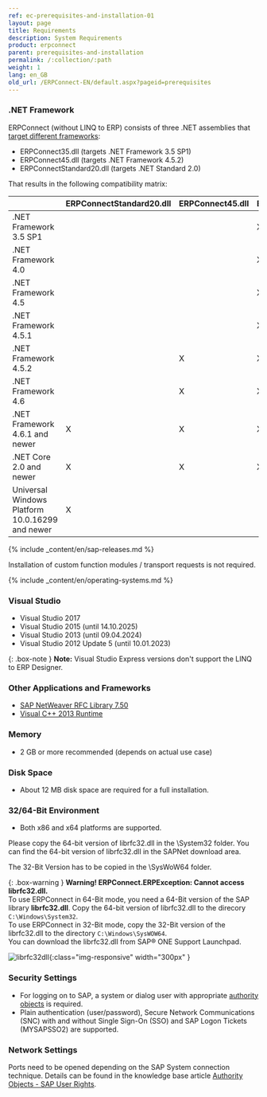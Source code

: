 ```yaml
---
ref: ec-prerequisites-and-installation-01
layout: page
title: Requirements
description: System Requirements
product: erpconnect
parent: prerequisites-and-installation
permalink: /:collection/:path
weight: 1
lang: en_GB
old_url: /ERPConnect-EN/default.aspx?pageid=prerequisites
---
```


### .NET Framework

ERPConnect (without LINQ to ERP) consists of three .NET assemblies that [target different frameworks](https://docs.microsoft.com/en-US/dotnet/standard/frameworks):
-	ERPConnect35.dll (targets .NET Framework 3.5 SP1)
-	ERPConnect45.dll (targets .NET Framework 4.5.2)
-	ERPConnectStandard20.dll (targets .NET Standard 2.0)

That results in the following compatibility matrix: <!--- bei den Sätzen fehlen Verben. Die Personalpronomen müssen ersetzt werden--->

| |	ERPConnectStandard20.dll	| ERPConnect45.dll	| ERPConnect35.dll|
|:------|:------|:------ |:------ |
|.NET Framework 3.5 SP1	| | |	X|
|.NET Framework 4.0     | | |	X |
|.NET Framework 4.5	    | | |	X |
|.NET Framework 4.5.1	  | | |	X |
|.NET Framework 4.5.2 	 | | X	| X |
|.NET Framework 4.6	    | |	X |	X |
|.NET Framework 4.6.1 and newer |	X	| X |	X |
|.NET Core 2.0 and newer | X |	X	| X |
|Universal Windows Platform 10.0.16299 and newer	| X | | |	 	 

{% include _content/en/sap-releases.md %}

Installation of custom function modules / transport requests is not required.

{% include _content/en/operating-systems.md %}


### Visual Studio

- Visual Studio 2017
- Visual Studio 2015 (until 14.10.2025)
- Visual Studio 2013 (until 09.04.2024)
- Visual Studio 2012 Update 5 (until 10.01.2023)

{: .box-note }
**Note:** Visual Studio Express versions don't support the LINQ to ERP Designer.


### Other Applications and Frameworks

- [SAP NetWeaver RFC Library 7.50](https://launchpad.support.sap.com/#/notes/2573790) 
- [Visual C++ 2013 Runtime](https://www.microsoft.com/en-US/download/details.aspx?id=40784)


### Memory
* 2 GB or more recommended (depends on actual use case)


### Disk Space
* About 12 MB disk space are required for a full installation.


### 32/64-Bit Environment
* Both x86 and x64 platforms are supported.

Please copy the 64-bit version of librfc32.dll in the \System32 folder. You can find the 64-bit version of librfc32.dll in the SAPNet download area.

The 32-Bit Version has to be copied in the \SysWoW64 folder.

{: .box-warning }
**Warning! ERPConnect.ERPException: Cannot access librfc32.dll.** <br>
To use ERPConnect in 64-Bit mode, you need a 64-Bit version of the SAP library **librfc32.dll**. 
Copy the 64-bit version of librfc32.dll to the direcory `C:\Windows\System32`. <br>
To use ERPConnect in 32-Bit mode, copy the 32-Bit version of the librfc32.dll to the directory `C:\Windows\SysWOW64`. <br>
You can download the librfc32.dll from SAP® ONE Support Launchpad.

![librfc32dll](/img/content/librfc32dll.png){:class="img-responsive" width="300px" }

### Security Settings
 	
* For logging on to SAP, a system or dialog user with appropriate [authority objects](https://kb.theobald-software.com/sap/authority-objects-sap-user-rights) is required.
* Plain authentication (user/password), Secure Network Communications (SNC) with and without Single Sign-On (SSO) and SAP Logon Tickets (MYSAPSSO2) are supported.


### Network Settings
 	
Ports need to be opened depending on the SAP System connection technique.
Details can be found in the knowledge base article [Authority Objects - SAP User Rights](https://kb.theobald-software.com/sap/how-to-check-the-accessibility-to-a-sap-system).
